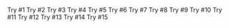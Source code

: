 Try #1
Try #2
Try #3
Try #4
Try #5
Try #6
Try #7
Try #8
Try #9
Try #10
Try #11
Try #12
Try #13
Try #14
Try #15